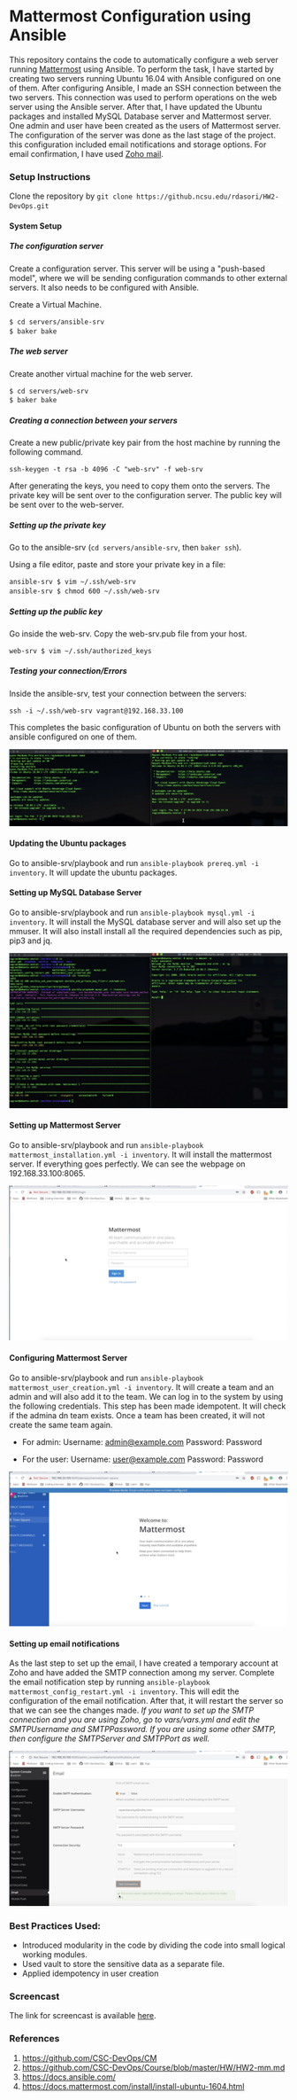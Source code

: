 # Mattermost Configuration using Ansible
This repository contains the code to automatically configure a web server running [Mattermost](https://mattermost.com/) using Ansible. To perform the task, I have started by creating two servers running Ubuntu 16.04 with Ansible configured on one of them. After configuring Ansible, I made an SSH connection between the two servers. This connection was used to perform operations on the web server using the Ansible server. After that, I have updated the Ubuntu packages and installed MySQL Database server and Mattermost server. One admin and user have been created as the users of Mattermost server. The configuration of the server was done as the last stage of the project. this configuration included email notifications and storage options. For email confirmation, I have used [Zoho mail](https://www.zoho.com/mail/).


### Setup Instructions 

Clone the repository by ```git clone https://github.ncsu.edu/rdasori/HW2-DevOps.git```

#### System Setup

##### The configuration server

Create a configuration server. This server will be using a "push-based model", where we will be sending configuration commands to other external servers. It also needs to be configured with Ansible.

Create a Virtual Machine.

```bash
$ cd servers/ansible-srv
$ baker bake
```

##### The web server

Create another virtual machine for the web server. 

```bash
$ cd servers/web-srv
$ baker bake
```

##### Creating a connection between your servers

Create a new public/private key pair from the host machine by running the following command.

    ssh-keygen -t rsa -b 4096 -C "web-srv" -f web-srv

After generating the keys, you need to copy them onto the servers. The private key will be sent over to the configuration server. The public key will be sent over to the web-server.

##### Setting up the private key

Go to the ansible-srv (`cd servers/ansible-srv`, then `baker ssh`).

Using a file editor, paste and store your private key in a file:

```bash
ansible-srv $ vim ~/.ssh/web-srv
ansible-srv $ chmod 600 ~/.ssh/web-srv
```

##### Setting up the public key

Go inside the web-srv. Copy the web-srv.pub file from your host.

```bash
web-srv $ vim ~/.ssh/authorized_keys
```

##### Testing your connection/Errors

Inside the ansible-srv, test your connection between the servers:

    ssh -i ~/.ssh/web-srv vagrant@192.168.33.100
This completes the basic configuration of Ubuntu on both the servers with ansible configured on one of them.

![image](images/1.png)

#### Updating the Ubuntu packages
Go to ansible-srv/playbook and run ```ansible-playbook prereq.yml -i inventory```.
It will update the ubuntu packages.

#### Setting up MySQL Database Server
Go to ansible-srv/playbook and run ```ansible-playbook mysql.yml -i inventory```.
It will install the MySQL database server and will also set up the mmuser. It will also install install all the required dependencies such as pip, pip3 and jq.

![image](images/2.png)

#### Setting up Mattermost Server
Go to ansible-srv/playbook and run ```ansible-playbook mattermost_installation.yml -i inventory```.
It will install the mattermost server. If everything goes perfectly. We can see the webpage on 192.168.33.100:8065.

![image](images/3.png)

#### Configuring Mattermost Server
Go to ansible-srv/playbook and run ```ansible-playbook mattermost_user_creation.yml -i inventory```.
It will create a team and an admin and will also add it to the team. We can log in to the system by using the following credentials. This step has been made idempotent. It will check if the admina dn team exists. Once a team has been created, it will not create the same team again.

* For admin:
Username: admin@example.com
Password: Password

* For the user:
Username: user@example.com
Password: Password

![image](images/4.png)

#### Setting up email notifications
As the last step to set up the email, I have created a temporary account at Zoho and have added the SMTP connection among my server.
Complete the email notification step by running ```ansible-playbook mattermost_config_restart.yml -i inventory```. This will edit the configuration of the email notification. After that, it will restart the server so that we can see the changes made.
*If you want to set up the SMTP connection and you are using Zoho, go to vars/vars.yml and edit the SMTPUsername and SMTPPassword. If you are using some other SMTP, then configure the SMTPServer and SMTPPort as well.*

![image](images/5.png)

### Best Practices Used:
* Introduced modularity in the code by dividing the code into small logical working modules.
* Used vault to store the sensitive data as a separate file.
* Applied idempotency in user creation

### Screencast
The link for screencast is available [here](https://drive.google.com/file/d/1ovcFpGjPkJaTBERUFLtk3s8BrxOa2RdE/view?usp=sharing).

### References
1. https://github.com/CSC-DevOps/CM
2. https://github.com/CSC-DevOps/Course/blob/master/HW/HW2-mm.md
3. https://docs.ansible.com/
4. https://docs.mattermost.com/install/install-ubuntu-1604.html
